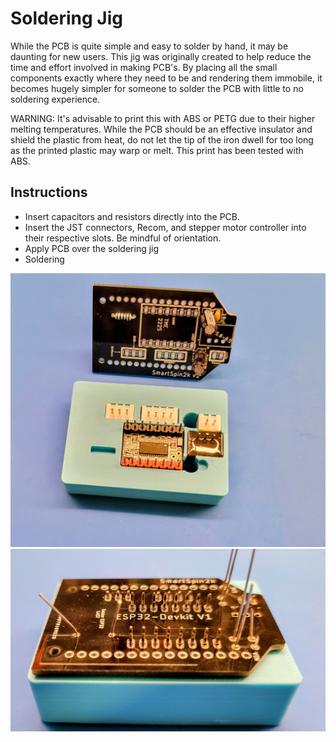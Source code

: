 # Soldering Jig
While the PCB is quite simple and easy to solder by hand, it may be daunting for new users.  This jig was originally created to help reduce the time and effort involved in making PCB's.  By placing all the small components exactly where they need to be and rendering them immobile, it becomes hugely simpler for someone to solder the PCB with little to no soldering experience.

WARNING: It's advisable to print this with ABS or PETG due to their higher melting temperatures.  While the PCB should be an effective insulator and shield the plastic from heat, do not let the tip of the iron dwell for too long as the printed plastic may warp or melt.  This print has been tested with ABS.  

## Instructions
* Insert capacitors and resistors directly into the PCB.  
* Insert the JST connectors, Recom, and stepper motor controller into their respective slots.  Be mindful of orientation.
* Apply PCB over the soldering jig
* Soldering

![image](../../../Pictures/solder_jig_assembly.jpg)
![image](../../../Pictures/solder_jig_mounted.jpg)